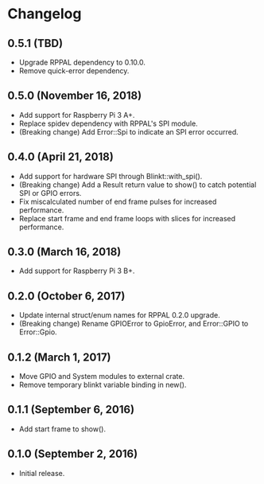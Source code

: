 # Changelog

## 0.5.1 (TBD)

* Upgrade RPPAL dependency to 0.10.0.
* Remove quick-error dependency.

## 0.5.0 (November 16, 2018)

* Add support for Raspberry Pi 3 A+.
* Replace spidev dependency with RPPAL's SPI module.
* (Breaking change) Add Error::Spi to indicate an SPI error occurred.

## 0.4.0 (April 21, 2018)

* Add support for hardware SPI through Blinkt::with_spi().
* (Breaking change) Add a Result return value to show() to catch potential SPI or GPIO errors.
* Fix miscalculated number of end frame pulses for increased performance.
* Replace start frame and end frame loops with slices for increased performance.

## 0.3.0 (March 16, 2018)

* Add support for Raspberry Pi 3 B+.

## 0.2.0 (October 6, 2017)

* Update internal struct/enum names for RPPAL 0.2.0 upgrade.
* (Breaking change) Rename GPIOError to GpioError, and Error::GPIO to Error::Gpio.

## 0.1.2 (March 1, 2017)

* Move GPIO and System modules to external crate.
* Remove temporary blinkt variable binding in new().

## 0.1.1 (September 6, 2016)

* Add start frame to show().

## 0.1.0 (September 2, 2016)

* Initial release.
